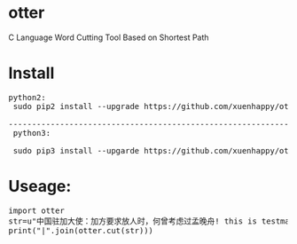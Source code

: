 # otter
  C Language Word Cutting Tool Based on Shortest Path

# Install

<pre>
python2:
 sudo pip2 install --upgrade https://github.com/xuenhappy/otter/raw/master/otter-0.10-cp27-cp27mu-linux_x86_64.whl

---------------------------------------------------------------
 python3:

 sudo pip3 install --upgarde https://github.com/xuenhappy/otter/raw/master/otter-0.10-cp36-cp36m-linux_x86_64.whl
</pre>

# Useage:
<pre>
import otter
str=u"中国驻加大使：加方要求放人时，何曾考虑过孟晚舟! this is testmax."
print("|".join(otter.cut(str)))
</pre>